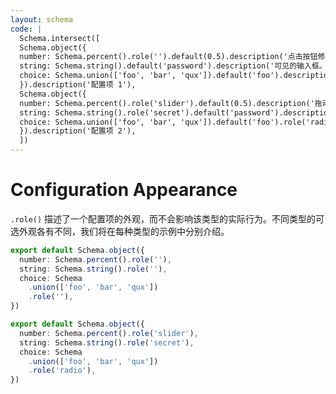```yaml
---
layout: schema
code: |
  Schema.intersect([
  Schema.object({
  number: Schema.percent().role('').default(0.5).description('点击按钮修改数值。'),
  string: Schema.string().default('password').description('可见的输入框。'),
  choice: Schema.union(['foo', 'bar', 'qux']).default('foo').description('从选择器中取值。'),
  }).description('配置项 1'),
  Schema.object({
  number: Schema.percent().role('slider').default(0.5).description('拖动滑块修改数值。'),
  string: Schema.string().role('secret').default('password').description('隐藏的密码框。'),
  choice: Schema.union(['foo', 'bar', 'qux']).default('foo').role('radio').description('从单选框中取值。'),
  }).description('配置项 2'),
  ])
---
```


# Configuration Appearance

`.role()` 描述了一个配置项的外观，而不会影响该类型的实际行为。不同类型的可选外观各有不同，我们将在每种类型的示例中分别介绍。

```ts
export default Schema.object({
  number: Schema.percent().role(''),
  string: Schema.string().role(''),
  choice: Schema
    .union(['foo', 'bar', 'qux'])
    .role(''),
})
```

```ts
export default Schema.object({
  number: Schema.percent().role('slider'),
  string: Schema.string().role('secret'),
  choice: Schema
    .union(['foo', 'bar', 'qux'])
    .role('radio'),
})
```
